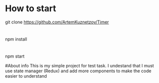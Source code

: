 # How to start
git clone https://github.com/ArtemKuznetzov/Timer
#
npm install
# 
npm start

#About info
This is my simple project for test task. I undestand that I must use state manager (Redux) and add more components to make the code easier to understand
